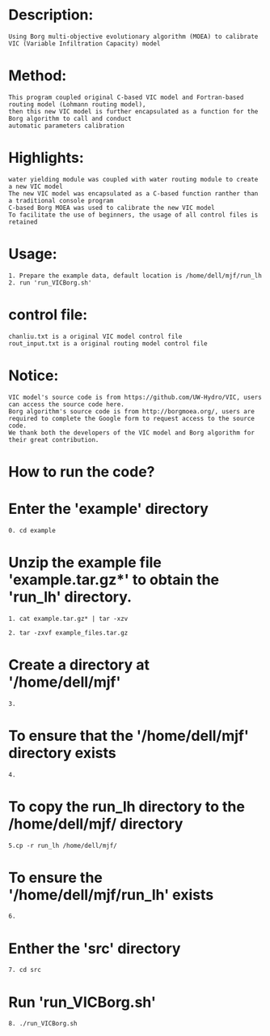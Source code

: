 # Description:
	Using Borg multi-objective evolutionary algorithm (MOEA) to calibrate VIC (Variable Infiltration Capacity) model

# Method:
	This program coupled original C-based VIC model and Fortran-based routing model (Lohmann routing model),
	then this new VIC model is further encapsulated as a function for the Borg algorithm to call and conduct
	automatic parameters calibration

# Highlights:
	water yielding module was coupled with water routing module to create a new VIC model
	The new VIC model was encapsulated as a C-based function ranther than a traditional console program
	C-based Borg MOEA was used to calibrate the new VIC model 
	To facilitate the use of beginners, the usage of all control files is retained

# Usage:
    1. Prepare the example data, default location is /home/dell/mjf/run_lh
    2. run 'run_VICBorg.sh'

# control file:
	chanliu.txt is a original VIC model control file
	rout_input.txt is a original routing model control file

# Notice:
	VIC model's source code is from https://github.com/UW-Hydro/VIC, users can access the source code here.
	Borg algorithm's source code is from http://borgmoea.org/, users are required to complete the Google form to request access to the source code.
	We thank both the developers of the VIC model and Borg algorithm for their great contribution.

# How to run the code?

# Enter the 'example' directory
	0. cd example

# Unzip the example file 'example.tar.gz*' to obtain the 'run_lh' directory.
	1. cat example.tar.gz* | tar -xzv

	2. tar -zxvf example_files.tar.gz

# Create a directory at '/home/dell/mjf'
	3.

# To ensure that the '/home/dell/mjf' directory exists
	4.

# To copy the run_lh directory to the /home/dell/mjf/ directory
	5.cp -r run_lh /home/dell/mjf/

# To ensure the '/home/dell/mjf/run_lh' exists
	6. 

# Enther the 'src' directory
	7. cd src

# Run 'run_VICBorg.sh'
	8. ./run_VICBorg.sh
	
